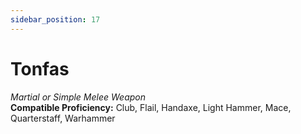 ```yaml
---
sidebar_position: 17
---
```


# Tonfas

*Martial or Simple Melee Weapon*  
**Compatible Proficiency:** Club, Flail, Handaxe, Light Hammer, Mace, Quarterstaff, Warhammer